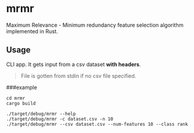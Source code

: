 # mrmr
Maximum Relevance - Minimum redundancy feature selection algorithm implemented in Rust.

## Usage

CLI app.
It gets input from a csv dataset **with headers**.

> File is gotten from stdin if no csv file specified.

###example

```console
cd mrmr
cargo build

./target/debug/mrmr --help
./target/debug/mrmr -c dataset.csv -n 10
./target/debug/mrmr --csv dataset.csv --num-features 10 --class rank
```

